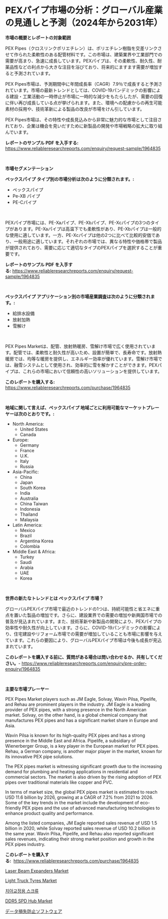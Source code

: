<p><h1>PEXパイプ市場の分析：グローバル産業の見通しと予測（2024年から2031年）</h1></p><p><strong>市場の概要とレポートの対象範囲</strong></p>
<p><p>PEX Pipes（クロスリンクポリエチレン）は、ポリエチレン樹脂を交差リンクさせて作られた柔軟性のある配管材料です。この市場は、建築業界や工業部門での需要が高まり、急速に成長しています。PEXパイプは、その柔軟性、耐久性、耐薬品性などの利点から大きな注目を浴びており、将来的にますます需要が増加すると予測されています。</p><p>PEX Pipes市場は、予測期間中に年間成長率（CAGR）7.9％で成長すると予測されています。市場の最新トレンドとしては、COVID-19パンデミックの影響による建設・工業活動の一時停止が市場に一時的な減少をもたらしたが、需要の回復に伴い再び成長している点が挙げられます。また、環境への配慮からの再生可能素材の採用や、技術革新による製品の改良が市場をけん引しています。</p><p>PEX Pipes市場は、その特性や成長見込みから非常に魅力的な市場として注目されており、企業は機会を見いだすために新製品の開発や市場戦略の拡大に取り組んでいます。</p></p>
<p><strong>レポートのサンプル PDF を入手する:</strong> <a href="https://www.reliableresearchreports.com/enquiry/request-sample/1964835">https://www.reliableresearchreports.com/enquiry/request-sample/1964835</a></p>
<p>&nbsp;</p>
<p><strong>市場セグメンテーション</strong></p>
<p><strong>ペックスパイプ タイプ別の市場分析は次のように分類されます。:</strong></p>
<p><ul><li>ペックスパイプ</li><li>Pe-XB パイプ</li><li>PE-Cパイプ</li></ul></p>
<p>&nbsp;</p>
<p><p>PEXパイプ市場には、PE-Xaパイプ、PE-Xbパイプ、PE-Xcパイプの3つのタイプがあります。PE-Xaパイプは高温下でも柔軟性があり、PE-Xbパイプは一般的な使用に適しています。一方、PE-Xcパイプは他の2つに比べて比較的安価であり、一般用途に適しています。それぞれの市場では、異なる特性や価格帯で製品が提供されており、需要に応じて適切なタイプのPEXパイプを選択することが重要です。</p></p>
<p><strong>レポートのサンプル PDF を入手する:</strong>&nbsp;<a href="https://www.reliableresearchreports.com/enquiry/request-sample/1964835">https://www.reliableresearchreports.com/enquiry/request-sample/1964835</a></p>
<p>&nbsp;</p>
<p><strong> ペックスパイプ アプリケーション別の市場産業調査は次のように分類されます。:</strong></p>
<p><ul><li>給排水設備</li><li>放射加熱</li><li>雪解け</li></ul></p>
<p>&nbsp;</p>
<p><p>PEX Pipes Marketは、配管、放射熱暖房、雪解け市場で広く使用されています。配管では、柔軟性と耐久性が高いため、設置が簡単で、長寿命です。放射熱暖房では、均等な暖房を提供し、エネルギー効率が優れています。雪解け市場では、融雪システムとして使用され、効率的に雪を解かすことができます。PEXパイプは、これらの市場において信頼性の高いソリューションを提供しています。</p></p>
<p><strong>このレポートを購入する:</strong>&nbsp; <a href="https://www.reliableresearchreports.com/purchase/1964835">https://www.reliableresearchreports.com/purchase/1964835</a></p>
<p>&nbsp;</p>
<p><strong>地域に関して言えば、ペックスパイプ 地域ごとに利用可能なマーケットプレーヤーは次のとおりです。:</strong></p>
<p><ul>
    <li>
        North America:
        <ul>
            <li>United States</li>
            <li>Canada</li>
        </ul>
    </li>
    <li>
        Europe:
        <ul>
            <li>Germany</li>
            <li>France</li>
            <li>U.K.</li>
            <li>Italy</li>
            <li>Russia</li>
        </ul>
    </li>
    <li>
        Asia-Pacific:
        <ul>
            <li>China</li>
            <li>Japan</li>
            <li>South Korea</li>
            <li>India</li>
            <li>Australia</li>
            <li>China Taiwan</li>
            <li>Indonesia</li>
            <li>Thailand</li>
            <li>Malaysia</li>
        </ul>
    </li>
    <li>
        Latin America:
        <ul>
            <li>Mexico</li>
            <li>Brazil</li>
            <li>Argentina Korea</li>
            <li>Colombia</li>
        </ul>
    </li>
    <li>
        Middle East & Africa:
        <ul>
            <li>Turkey</li>
            <li>Saudi</li>
            <li>Arabia</li>
            <li>UAE</li>
            <li>Korea</li>
        </ul>
    </li>
    </ul></p>
<p>&nbsp;</p>
<p><strong>世界の新たなトレンドとは ペックスパイプ 市場？</strong></p>
<p><p>グローバルPEXパイプ市場で最近のトレンドの1つは、持続可能性と省エネに重点を置いた製品の増加です。さらに、建設業界での需要の増加や新興国市場での普及が見込まれています。また、技術革新や新製品の開発により、PEXパイプの効率性や耐久性が向上しています。さらに、COVID-19パンデミックの影響により、住宅建設やリフォーム市場での需要が増加していることも市場に影響を与えています。これらの要因により、グローバルPEXパイプ市場は今後も成長が見込まれています。</p></p>
<p><strong>このレポートを購入する前に、質問がある場合は問い合わせるか、共有してください。</strong>- <a href="https://www.reliableresearchreports.com/enquiry/pre-order-enquiry/1964835">https://www.reliableresearchreports.com/enquiry/pre-order-enquiry/1964835</a></p>
<p>&nbsp;</p>
<p><strong>主要な市場プレーヤー</strong></p>
<p><p>PEX Pipes Market players such as JM Eagle, Solvay, Wavin Pilsa, Pipelife, and Rehau are prominent players in the industry. JM Eagle is a leading provider of PEX pipes, with a strong presence in the North American market. Solvay, on the other hand, is a global chemical company that manufactures PEX pipes and has a significant market share in Europe and Asia.</p><p>Wavin Pilsa is known for its high-quality PEX pipes and has a strong presence in the Middle East and Africa. Pipelife, a subsidiary of Wienerberger Group, is a key player in the European market for PEX pipes. Rehau, a German company, is another major player in the market, known for its innovative PEX pipe solutions.</p><p>The PEX pipes market is witnessing significant growth due to the increasing demand for plumbing and heating applications in residential and commercial sectors. The market is also driven by the rising adoption of PEX pipes over traditional materials like copper and PVC.</p><p>In terms of market size, the global PEX pipes market is estimated to reach USD 11.6 billion by 2026, growing at a CAGR of 7.2% from 2021 to 2026. Some of the key trends in the market include the development of eco-friendly PEX pipes and the use of advanced manufacturing technologies to enhance product quality and performance.</p><p>Among the listed companies, JM Eagle reported sales revenue of USD 1.5 billion in 2020, while Solvay reported sales revenue of USD 10.2 billion in the same year. Wavin Pilsa, Pipelife, and Rehau also reported significant sales revenues, indicating their strong market position and growth in the PEX pipes industry.</p></p>
<p><strong>このレポートを購入する:</strong>&nbsp;&nbsp;<a href="https://www.reliableresearchreports.com/purchase/1964835">https://www.reliableresearchreports.com/purchase/1964835</a></p>
<p><p><a href="https://view.publitas.com/reportprime-1/laser-beam-expanders-market-size-reflecting-a-forecast-till-2031-market-by-type-by-application-and-by-geography/">Laser Beam Expanders Market</a></p><p><a href="https://issuu.com/reportprime-2/docs/light-truck-tyres-market-size-2030.pptx">Light Truck Tyres Market</a></p><p><a href="https://github.com/vs2869dizt0/Market-Research-Report-List-1/blob/main/395059910304.md">치아교정용 스크류</a></p><p><a href="https://github.com/julyju69/Market-Research-Report-List-2/blob/main/ddr5-spd-hub-market.md">DDR5 SPD Hub Market</a></p><p><a href="https://github.com/AaronVargas43/Market-Research-Report-List-1/blob/main/981154211343.md">データ損失防止ソフトウェア</a></p></p>